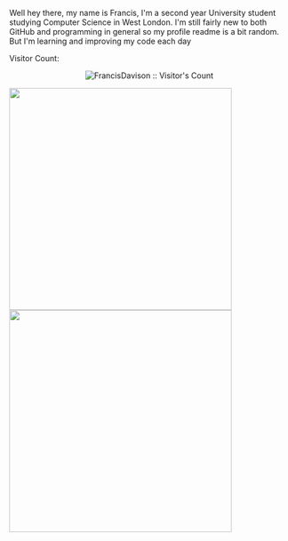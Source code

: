 Well hey there, my name is Francis, I'm a second year University student studying Computer Science in West London. I'm still fairly new to both GitHub and programming in general so my profile readme is a bit random. But I'm learning and improving my code each day

Visitor Count:
<p align="center"><img src="https://profile-counter.glitch.me/{FrancisDavison}/count.svg" alt="FrancisDavison :: Visitor's Count" /></p

<p align="center"><a href="https://github.com/FrancisDavison"><img height="400em" src="https://wakatime.com/share/@0090ab59-b491-43cc-9eac-edbd2549f21d/d59d3f5b-1345-4683-b212-c5194f7fc106.svg"/><img height="400em" src="https://wakatime.com/share/@0090ab59-b491-43cc-9eac-edbd2549f21d/4d6af01d-18d9-4311-be03-1f59ff64793a.svg"/></a></p>
